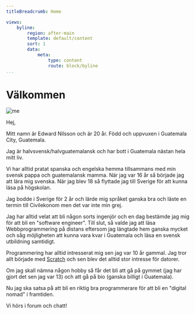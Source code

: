 ```yaml
---
titleBreadcrumb: Home

views:
    byline:
        region: after-main
        template: default/content
        sort: 1
        data:
            meta:
                type: content
                route: block/byline
...
```

Välkommen
===============================
<p><img class="smaller-img" src="img/me-fb.jpg" alt="me"></p>

Hej,

Mitt namn är Edward Nilsson och är 20 år. Född och uppvuxen i Guatemala City, Guatemala.

Jag är halvsvensk/halvguatemalansk och har bott i Guatemala nästan hela mitt liv.

Vi har alltid pratat spanska och engelska hemma tillsammans med min svensk pappa och guatemalansk mamma.
När jag var 16 år så började jag att lära mig svenska. När jag blev 18 så flyttade jag till Sverige för att kunna läsa på högskolan.

Jag bodde i Sverige för 2 år och lärde mig språket ganska bra och läste en termin till Civilekonom men det var inte min grej.

Jag har alltid velat att bli någon sorts ingenjör och en dag bestämde jag mig för att bli en "software engineer". Till slut, så valde
jag att läsa Webbprogrammering på distans eftersom jag längtade hem ganska mycket och såg möjligheten att kunna vara kvar i Guatemala och
läsa en svensk utbildning samtidigt.

Programmering har alltid intresserat mig sen jag var 10 år gammal. Jag tror allt började med  [Scratch](https://sv.wikipedia.org/wiki/Scratch_(programspr%C3%A5k)) och sen blev det alltid stor intresse för datorer.

Om jag skall nämna någon hobby så får det bli att
gå på gymmet (jag har gjort det sen jag var 13) och att gå på bio (ganska billigt i Guatemala).

Nu jag ska satsa på att bli en riktig bra programmerare för att bli en "digital nomad" i framtiden.

Vi hörs i forum och chatt!
